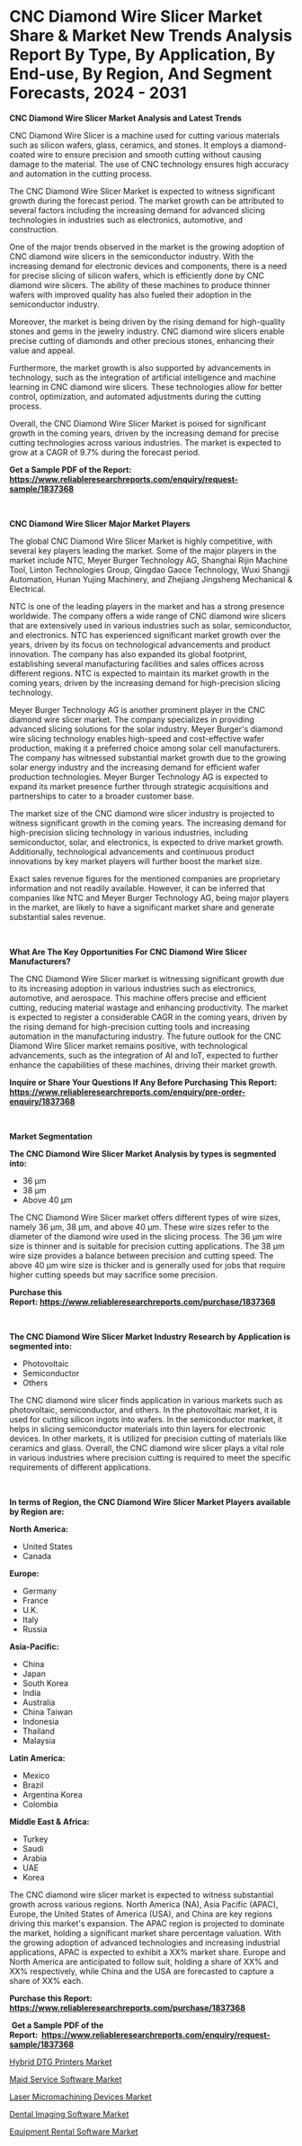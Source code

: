 <p><h1>CNC Diamond Wire Slicer Market Share & Market New Trends Analysis Report By Type, By Application, By End-use, By Region, And Segment Forecasts, 2024 - 2031</h1></p><p><strong>CNC Diamond Wire Slicer Market Analysis and Latest Trends</strong></p>
<p><p>CNC Diamond Wire Slicer is a machine used for cutting various materials such as silicon wafers, glass, ceramics, and stones. It employs a diamond-coated wire to ensure precision and smooth cutting without causing damage to the material. The use of CNC technology ensures high accuracy and automation in the cutting process.</p><p>The CNC Diamond Wire Slicer Market is expected to witness significant growth during the forecast period. The market growth can be attributed to several factors including the increasing demand for advanced slicing technologies in industries such as electronics, automotive, and construction. </p><p>One of the major trends observed in the market is the growing adoption of CNC diamond wire slicers in the semiconductor industry. With the increasing demand for electronic devices and components, there is a need for precise slicing of silicon wafers, which is efficiently done by CNC diamond wire slicers. The ability of these machines to produce thinner wafers with improved quality has also fueled their adoption in the semiconductor industry.</p><p>Moreover, the market is being driven by the rising demand for high-quality stones and gems in the jewelry industry. CNC diamond wire slicers enable precise cutting of diamonds and other precious stones, enhancing their value and appeal. </p><p>Furthermore, the market growth is also supported by advancements in technology, such as the integration of artificial intelligence and machine learning in CNC diamond wire slicers. These technologies allow for better control, optimization, and automated adjustments during the cutting process. </p><p>Overall, the CNC Diamond Wire Slicer Market is poised for significant growth in the coming years, driven by the increasing demand for precise cutting technologies across various industries. The market is expected to grow at a CAGR of 9.7% during the forecast period.</p></p>
<p><strong>Get a Sample PDF of the Report:&nbsp; <a href="https://www.reliableresearchreports.com/enquiry/request-sample/1837368">https://www.reliableresearchreports.com/enquiry/request-sample/1837368</a></strong></p>
<p>&nbsp;</p>
<p><strong>CNC Diamond Wire Slicer Major Market Players</strong></p>
<p><p>The global CNC Diamond Wire Slicer Market is highly competitive, with several key players leading the market. Some of the major players in the market include NTC, Meyer Burger Technology AG, Shanghai Rijin Machine Tool, Linton Technologies Group, Qingdao Gaoce Technology, Wuxi Shangji Automation, Hunan Yujing Machinery, and Zhejiang Jingsheng Mechanical & Electrical.</p><p>NTC is one of the leading players in the market and has a strong presence worldwide. The company offers a wide range of CNC diamond wire slicers that are extensively used in various industries such as solar, semiconductor, and electronics. NTC has experienced significant market growth over the years, driven by its focus on technological advancements and product innovation. The company has also expanded its global footprint, establishing several manufacturing facilities and sales offices across different regions. NTC is expected to maintain its market growth in the coming years, driven by the increasing demand for high-precision slicing technology.</p><p>Meyer Burger Technology AG is another prominent player in the CNC diamond wire slicer market. The company specializes in providing advanced slicing solutions for the solar industry. Meyer Burger's diamond wire slicing technology enables high-speed and cost-effective wafer production, making it a preferred choice among solar cell manufacturers. The company has witnessed substantial market growth due to the growing solar energy industry and the increasing demand for efficient wafer production technologies. Meyer Burger Technology AG is expected to expand its market presence further through strategic acquisitions and partnerships to cater to a broader customer base.</p><p>The market size of the CNC diamond wire slicer industry is projected to witness significant growth in the coming years. The increasing demand for high-precision slicing technology in various industries, including semiconductor, solar, and electronics, is expected to drive market growth. Additionally, technological advancements and continuous product innovations by key market players will further boost the market size.</p><p>Exact sales revenue figures for the mentioned companies are proprietary information and not readily available. However, it can be inferred that companies like NTC and Meyer Burger Technology AG, being major players in the market, are likely to have a significant market share and generate substantial sales revenue.</p></p>
<p>&nbsp;</p>
<p><strong>What Are The Key Opportunities For CNC Diamond Wire Slicer Manufacturers?</strong></p>
<p><p>The CNC Diamond Wire Slicer market is witnessing significant growth due to its increasing adoption in various industries such as electronics, automotive, and aerospace. This machine offers precise and efficient cutting, reducing material wastage and enhancing productivity. The market is expected to register a considerable CAGR in the coming years, driven by the rising demand for high-precision cutting tools and increasing automation in the manufacturing industry. The future outlook for the CNC Diamond Wire Slicer market remains positive, with technological advancements, such as the integration of AI and IoT, expected to further enhance the capabilities of these machines, driving their market growth.</p></p>
<p><strong>Inquire or Share Your Questions If Any Before Purchasing This Report: <a href="https://www.reliableresearchreports.com/enquiry/pre-order-enquiry/1837368">https://www.reliableresearchreports.com/enquiry/pre-order-enquiry/1837368</a></strong></p>
<p>&nbsp;</p>
<p><strong>Market Segmentation</strong></p>
<p><strong>The CNC Diamond Wire Slicer Market Analysis by types is segmented into:</strong></p>
<p><ul><li>36 μm</li><li>38 μm</li><li>Above 40 μm</li></ul></p>
<p><p>The CNC Diamond Wire Slicer market offers different types of wire sizes, namely 36 μm, 38 μm, and above 40 μm. These wire sizes refer to the diameter of the diamond wire used in the slicing process. The 36 μm wire size is thinner and is suitable for precision cutting applications. The 38 μm wire size provides a balance between precision and cutting speed. The above 40 μm wire size is thicker and is generally used for jobs that require higher cutting speeds but may sacrifice some precision.</p></p>
<p><strong>Purchase this Report:&nbsp;<a href="https://www.reliableresearchreports.com/purchase/1837368">https://www.reliableresearchreports.com/purchase/1837368</a></strong></p>
<p>&nbsp;</p>
<p><strong>The CNC Diamond Wire Slicer Market Industry Research by Application is segmented into:</strong></p>
<p><ul><li>Photovoltaic</li><li>Semiconductor</li><li>Others</li></ul></p>
<p><p>The CNC diamond wire slicer finds application in various markets such as photovoltaic, semiconductor, and others. In the photovoltaic market, it is used for cutting silicon ingots into wafers. In the semiconductor market, it helps in slicing semiconductor materials into thin layers for electronic devices. In other markets, it is utilized for precision cutting of materials like ceramics and glass. Overall, the CNC diamond wire slicer plays a vital role in various industries where precision cutting is required to meet the specific requirements of different applications.</p></p>
<p>&nbsp;</p>
<p><strong>In terms of Region, the CNC Diamond Wire Slicer Market Players available by Region are:</strong></p>
<p>
    <p> <strong> North America: </strong>
        <ul>
            <li>United States</li>
            <li>Canada</li>
        </ul>
        </p> 
    <p> <strong> Europe: </strong>
        <ul>
            <li>Germany</li>
            <li>France</li>
            <li>U.K.</li>
            <li>Italy</li>
            <li>Russia</li>
        </ul>
        </p> 
    <p> <strong> Asia-Pacific: </strong>
        <ul>
            <li>China</li>
            <li>Japan</li>
            <li>South Korea</li>
            <li>India</li>
            <li>Australia</li>
            <li>China Taiwan</li>
            <li>Indonesia</li>
            <li>Thailand</li>
            <li>Malaysia</li>
        </ul>
        </p> 
    <p> <strong> Latin America: </strong>
        <ul>
            <li>Mexico</li>
            <li>Brazil</li>
            <li>Argentina Korea</li>
            <li>Colombia</li>
        </ul>
        </p> 
    <p> <strong> Middle East & Africa: </strong>
        <ul>
            <li>Turkey</li>
            <li>Saudi</li>
            <li>Arabia</li>
            <li>UAE</li>
            <li>Korea</li>
        </ul>
    </p>
    </p>
<p><p>The CNC diamond wire slicer market is expected to witness substantial growth across various regions. North America (NA), Asia Pacific (APAC), Europe, the United States of America (USA), and China are key regions driving this market's expansion. The APAC region is projected to dominate the market, holding a significant market share percentage valuation. With the growing adoption of advanced technologies and increasing industrial applications, APAC is expected to exhibit a XX% market share. Europe and North America are anticipated to follow suit, holding a share of XX% and XX% respectively, while China and the USA are forecasted to capture a share of XX% each.</p></p>
<p><strong>Purchase this Report: <a href="https://www.reliableresearchreports.com/purchase/1837368">https://www.reliableresearchreports.com/purchase/1837368</a></strong></p>
<p>&nbsp;<strong>Get a Sample PDF of the Report:&nbsp;&nbsp;<a href="https://www.reliableresearchreports.com/enquiry/request-sample/1837368">https://www.reliableresearchreports.com/enquiry/request-sample/1837368</a></strong></p>
<p><strong></strong></p>
<p><p><a href="https://github.com/RickHolmes3/Market-Research-Report-List-2/blob/main/hybrid-dtg-printers-market.md">Hybrid DTG Printers Market</a></p><p><a href="https://medium.com/@reganklocko456458/maid-service-software-market-report-reveals-the-latest-trends-and-growth-opportunities-of-this-5618a779efc0">Maid Service Software Market</a></p><p><a href="https://github.com/GroverBarry/Market-Research-Report-List-3/blob/main/laser-micromachining-devices-market.md">Laser Micromachining Devices Market</a></p><p><a href="https://medium.com/@reganklocko456458/dental-imaging-software-market-analysis-and-sze-forecasted-for-period-from-2023-to-2030-9c01e89129f1">Dental Imaging Software Market</a></p><p><a href="https://medium.com/@reganklocko456458/equipment-rental-software-market-trends-forecast-and-competitive-analysis-to-2030-6b7f517747d1">Equipment Rental Software Market</a></p></p>